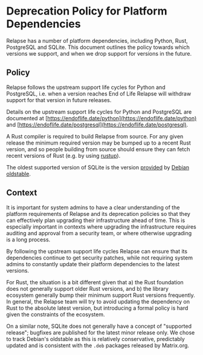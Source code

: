 Deprecation Policy for Platform Dependencies
============================================

Relapse has a number of platform dependencies, including Python, Rust, 
PostgreSQL and SQLite. This document outlines the policy towards which versions 
we support, and when we drop support for versions in the future.


Policy
------

Relapse follows the upstream support life cycles for Python and PostgreSQL,
i.e. when a version reaches End of Life Relapse will withdraw support for that
version in future releases.

Details on the upstream support life cycles for Python and PostgreSQL are
documented at [https://endoflife.date/python](https://endoflife.date/python) and
[https://endoflife.date/postgresql](https://endoflife.date/postgresql).

A Rust compiler is required to build Relapse from source. For any given release
the minimum required version may be bumped up to a recent Rust version, and so
people building from source should ensure they can fetch recent versions of Rust
(e.g. by using [rustup](https://rustup.rs/)).

The oldest supported version of SQLite is the version
[provided](https://packages.debian.org/bullseye/libsqlite3-0) by
[Debian oldstable](https://wiki.debian.org/DebianOldStable).

Context
-------

It is important for system admins to have a clear understanding of the platform
requirements of Relapse and its deprecation policies so that they can
effectively plan upgrading their infrastructure ahead of time. This is
especially important in contexts where upgrading the infrastructure requires
auditing and approval from a security team, or where otherwise upgrading is a
long process.

By following the upstream support life cycles Relapse can ensure that its
dependencies continue to get security patches, while not requiring system admins
to constantly update their platform dependencies to the latest versions.

For Rust, the situation is a bit different given that a) the Rust foundation
does not generally support older Rust versions, and b) the library ecosystem
generally bump their minimum support Rust versions frequently. In general, the
Relapse team will try to avoid updating the dependency on Rust to the absolute
latest version, but introducing a formal policy is hard given the constraints of
the ecosystem.

On a similar note, SQLite does not generally have a concept of "supported 
release"; bugfixes are published for the latest minor release only. We chose to
track Debian's oldstable as this is relatively conservative, predictably updated
and is consistent with the `.deb` packages released by Matrix.org.